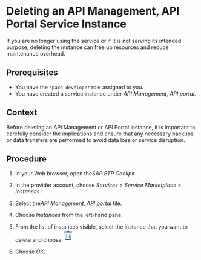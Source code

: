 <!-- loio59408e801df241c1b4eb7135f9016880 -->

# Deleting an API Management, API Portal Service Instance

If you are no longer using the service or if it is not serving its intended purpose, deleting the instance can free up resources and reduce maintenance overhead.



<a name="loio59408e801df241c1b4eb7135f9016880__prereq_mmj_cm1_f1c"/>

## Prerequisites

-   You have the `space developer` role assigned to you.
-   You have created a service instance under *API Management, API portal*.



## Context

Before deleting an API Management or API Portal instance, it is important to carefully consider the implications and ensure that any necessary backups or data transfers are performed to avoid data loss or service disruption.



## Procedure

1.  In your Web browser, open the*SAP BTP Cockpit*.

2.  In the provider account, choose *Services* \> *Service Marketplace* \> *Instances*.

3.  Select the*API Management, API portal* tile.

4.  Choose *Instances* from the left-hand pane.

5.  From the list of instances visible, select the instance that you want to delete and choose ![](images/delete_instance_8833fbd.png)

6.  Choose *OK*.



